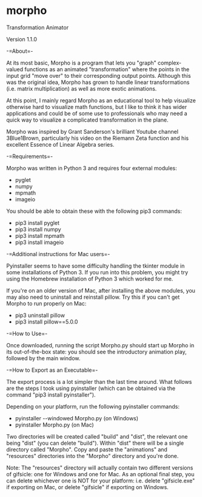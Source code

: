 # morpho
Transformation Animator

Version 1.1.0

-=About=-

At its most basic, Morpho is a program that lets you "graph" complex-valued functions as an animated "transformation" where the points in the input grid "move over" to their corresponding output points. Although this was the original idea, Morpho has grown to handle linear transformations (i.e. matrix multiplication) as well as more exotic animations.

At this point, I mainly regard Morpho as an educational tool to help visualize otherwise hard to visualize math functions, but I like to think it has wider applications and could be of some use to professionals who may need a quick way to visualize a complicated transformation in the plane.

Morpho was inspired by Grant Sanderson's brilliant Youtube channel 3Blue1Brown, particularly his video on the Riemann Zeta function and his excellent Essence of Linear Algebra series.

-=Requirements=-

Morpho was written in Python 3 and requires four external modules:
- pyglet
- numpy
- mpmath
- imageio

You should be able to obtain these with the following pip3 commands:

- pip3 install pyglet
- pip3 install numpy
- pip3 install mpmath
- pip3 install imageio

-=Additional instructions for Mac users=-

Pyinstaller seems to have some difficulty handling the tkinter module in some installations of Python 3. If you run into this problem, you might try using the Homebrew installation of Python 3 which worked for me.

If you're on an older version of Mac, after installing the above modules, you may also need to uninstall and reinstall pillow. Try this if you can't get Morpho to run properly on Mac:
- pip3 uninstall pillow
- pip3 install pillow==5.0.0

-=How to Use=-

Once downloaded, running the script Morpho.py should start up Morpho in its out-of-the-box state: you should see the introductory animation play, followed by the main window.

-=How to Export as an Executable=-

The export process is a lot simpler than the last time around. What follows are the steps I took using pyinstaller (which can be obtained via the command "pip3 install pyinstaller").

Depending on your platform, run the following pyinstaller commands:

- pyinstaller --windowed Morpho.py (on Windows)
- pyinstaller Morpho.py (on Mac)

Two directories will be created called "build" and "dist", the relevant one being "dist" (you can delete "build"). Within "dist" there will be a single directory called "Morpho". Copy and paste the "animations" and "resources" directories into the "Morpho" directory and you're done.

Note: The "resources" directory will actually contain two different versions of gifsicle: one for Windows and one for Mac. As an optional final step, you can delete whichever one is NOT for your platform: i.e. delete "gifsicle.exe" if exporting on Mac, or delete "gifsicle" if exporting on Windows.
